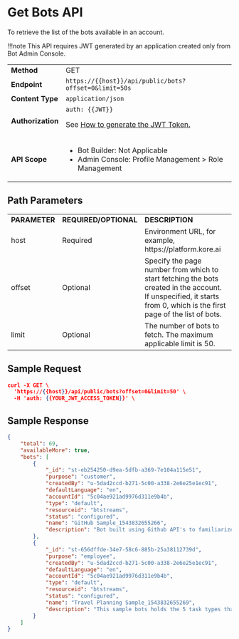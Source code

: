 

# Get Bots API

To retrieve the list of the bots available in an account.

!!!note
This API requires JWT generated by an application created only from Bot Admin Console.


<table>
  <tr>
   <td><strong>Method</strong>
   </td>
   <td>GET
   </td>
  </tr>
  <tr>
   <td><strong>Endpoint</strong>
   </td>
   <td><code>https://{{host}}/api/public/bots?offset=0&limit=50s</code>
   </td>
  </tr>
  <tr>
   <td><strong>Content Type</strong>
   </td>
   <td><code>application/json</code>
   </td>
  </tr>
  <tr>
   <td><strong>Authorization</strong>
   </td>
   <td><code>auth: {{JWT}}</code>
<p>
See <a href="../api-introduction/#generating-the-jwt-token">How to generate the JWT Token.</a>
   </td>
  </tr>
  <tr>
   <td><strong>API Scope</strong>
   </td>
   <td>
<ul>

<li>Bot Builder: Not Applicable

<li>Admin Console: Profile Management > Role Management
</li>
</ul>
   </td>
  </tr>
</table>


 


## Path Parameters


<table>
  <tr>
   <td><strong>PARAMETER</strong>
   </td>
   <td><strong>REQUIRED/OPTIONAL</strong>
   </td>
   <td><strong>DESCRIPTION</strong>
   </td>
  </tr>
  <tr>
   <td>host
   </td>
   <td>Required
   </td>
   <td>Environment URL, for example, https://platform.kore.ai
   </td>
  </tr>
  <tr>
   <td>offset
   </td>
   <td>Optional
   </td>
   <td>Specify the page number from which to start fetching the bots created in the account. If unspecified, it starts from 0, which is the first page of the list of bots.
   </td>
  </tr>
  <tr>
   <td>limit
   </td>
   <td>Optional
   </td>
   <td>The number of bots to fetch. The maximum applicable limit is 50.
   </td>
  </tr>
</table>


 


## Sample Request


```json
curl -X GET \
  'https://{{host}}/api/public/bots?offset=0&limit=50' \
  -H 'auth: {{YOUR_JWT_ACCESS_TOKEN}}' \
```


 


## Sample Response


```json
{
    "total": 69,
    "availableMore": true,
    "bots": [
        {
            "_id": "st-eb254250-d9ea-5dfb-a369-7e104a115e51",
            "purpose": "customer",
            "createdBy": "u-5dad2ccd-b271-5c00-a338-2e6e25e1ec91",
            "defaultLanguage": "en",
            "accountId": "5c04ae921ad9976d311e9b4b",
            "type": "default",
            "resourceid": "btstreams",
            "status": "configured",
            "name": "GitHub Sample_1543832655266",
            "description": "Bot built using Github API's to familiarize you with a few basic features of the platform. Provide the IDP  information and Trying the bot with your Git repo. Start exploring the configurations to know more about alert, action and knowledge tasks."
        },
        {
            "_id": "st-656dffde-34e7-58c6-885b-25a38112739d",
            "purpose": "employee",
            "createdBy": "u-5dad2ccd-b271-5c00-a338-2e6e25e1ec91",
            "defaultLanguage": "en",
            "accountId": "5c04ae921ad9976d311e9b4b",
            "type": "default",
            "resourceid": "btstreams",
            "status": "configured",
            "name": "Travel Planning Sample_1543832655269",
            "description": "This sample bots holds the 5 task types that the platform offers. The bot is built using open APIs to get flight information,  location information and  weather details. Explore and train the bot for natural language to better respond to your intent."
        }
    ]
}
```